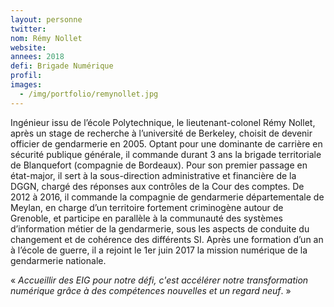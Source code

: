 ```yaml
---
layout: personne
twitter: 
nom: Rémy Nollet
website:
annees: 2018
defi: Brigade Numérique
profil:
images:
  - /img/portfolio/remynollet.jpg
---
```


Ingénieur issu de l’école Polytechnique, le lieutenant-colonel Rémy
Nollet, après un stage de recherche à l’université de Berkeley,
choisit de devenir officier de gendarmerie en 2005. Optant pour une
dominante de carrière en sécurité publique générale, il commande
durant 3 ans la brigade territoriale de Blanquefort (compagnie de
Bordeaux). Pour son premier passage en état-major, il sert à la
sous-direction administrative et financière de la DGGN, chargé des
réponses aux contrôles de la Cour des comptes. De 2012 à 2016, il
commande la compagnie de gendarmerie départementale de Meylan, en
charge d’un territoire fortement criminogène autour de Grenoble, et
participe en parallèle à la communauté des systèmes d’information
métier de la gendarmerie, sous les aspects de conduite du changement
et de cohérence des différents SI. Après une formation d’un an à
l’école de guerre, il a rejoint le 1er juin 2017 la mission numérique
de la gendarmerie nationale.

« _Accueillir des EIG pour notre défi, c'est accélérer notre
transformation numérique grâce à des compétences nouvelles et un
regard neuf_. »
